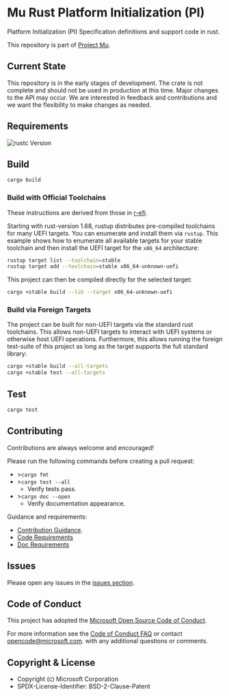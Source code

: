# Mu Rust Platform Initialization (PI)

Platform Initialization (PI) Specification definitions and support code in rust.

This repository is part of [Project Mu](https://microsoft.github.io/mu).

## Current State

This repository is in the early stages of development. The crate is not complete and should not be used in production
at this time. Major changes to the API may occur. We are interested in feedback and contributions and we want the
flexibility to make changes as needed.

## Requirements

![rustc Version](https://img.shields.io/badge/dynamic/toml?url=https%3A%2F%2Fraw.githubusercontent.com%2Fmicrosoft%2Fmu_rust_pi%2Frefs%2Fheads%2Fmain%2Frust-toolchain.toml&query=%24.toolchain.channel&style=for-the-badge&logo=rust&logoColor=FFC832&label=rustc%20version&color=0B7261)

## Build

```sh
cargo build
```

### Build with Official Toolchains

These instructions are derived from those in [r-efi](https://github.com/r-efi/r-efi/blob/main/README.md).

Starting with rust-version 1.68, rustup distributes pre-compiled toolchains for many UEFI targets. You can enumerate
and install them via `rustup`. This example shows how to enumerate all available targets for your stable toolchain
and then install the UEFI target for the `x86_64` architecture:

```sh
rustup target list --toolchain=stable
rustup target add --toolchain=stable x86_64-unknown-uefi
```

This project can then be compiled directly for the selected target:

```sh
cargo +stable build --lib --target x86_64-unknown-uefi
```

### Build via Foreign Targets

The project can be built for non-UEFI targets via the standard rust toolchains. This allows non-UEFI targets to
interact with UEFI systems or otherwise host UEFI operations. Furthermore, this allows running the foreign test-suite
of this project as long as the target supports the full standard library:

```sh
cargo +stable build --all-targets
cargo +stable test --all-targets
```

## Test

```sh
cargo test
```

## Contributing

Contributions are always welcome and encouraged!

Please run the following commands before creating a pull request:

- \>`cargo fmt`
- \>`cargo test --all`
  - Verify tests pass.
- \>`cargo doc --open`
  - Verify documentation appearance.

Guidance and requirements:

- [Contribution Guidance](https://microsoft.github.io/mu/How/contributing/).
- [Code Requirements](https://microsoft.github.io/mu/CodeDevelopment/requirements/)
- [Doc Requirements](https://microsoft.github.io/mu/CodeDevelopment/rust_documentation_conventions/)

## Issues

Please open any issues in the [issues section](https://github.com/microsoft/mu_rust_hid/issues).

## Code of Conduct

This project has adopted the [Microsoft Open Source Code of Conduct](https://opensource.microsoft.com/codeofconduct/).

For more information see the [Code of Conduct FAQ](https://opensource.microsoft.com/codeofconduct/faq/)
or contact [opencode@microsoft.com](mailto:opencode@microsoft.com). with any additional questions or comments.

## Copyright & License

- Copyright (c) Microsoft Corporation
- SPDX-License-Identifier: BSD-2-Clause-Patent
